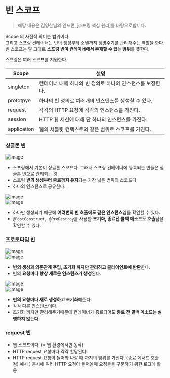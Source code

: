 # 빈 스코프

> 해당 내용은 김영한님의 인프런_[스프링 핵심 원리]를 바탕으로합니다.

Scope 의 사전적 의미는 범위이다.    
그리고 스프링 컨테이너는 빈의 생성부터 소멸까지 생명주기를 관리해주는 역할을 한다.   
빈 스코프는 말 그대로 **스프링 빈이 컨테이너에서 존재할 수 있는 범위**를 뜻한다.

스프링은 여러 스코프를 지원한다.   

|Scope|설명|
|---|---|
|singleton|컨테이너 내에 하나의 빈 정의로 하나의 인스턴스를 보장한다.|
|prototpye|하나의 빈 정의로 여러개의 인스턴스를 생성할 수 있다.|
|request|각각의 HTTP 요청에 각각의 인스턴스를 가진다.|
|session|HTTP 웹 세션에 대해 단 하나의 인스턴스를 가진다.|
|application|웹의 서블릿 컨텍스트와 같은 범위로 스코프를 가진다.|


### 싱글톤 빈
![image](https://user-images.githubusercontent.com/108853290/185404882-e178786d-82e7-4f29-aec0-4eedf8920d23.png)   

* 스프링에서 기본이 싱글톤 스코프다. 그래서 스프링 컨테이너에 등록되는 빈들은 싱글톤 빈으로 관리되는 것.
* 스프링 **빈의 생성부터 종료까지 유지**되는 가장 넓은 범위의 스코프다.
* 하나의 인스턴스로 공유한다.  

![image](https://user-images.githubusercontent.com/108853290/185408271-9217cdfe-2560-434c-a8a9-2d8adc0d2d9a.png)    
![image](https://user-images.githubusercontent.com/108853290/185405390-f660b869-fead-42ef-8947-f2464f2b1d3e.png)   

* 하나만 생성되기 때문에 **여려번의 빈 호출에도 같은 인스턴스**임을 확인할 수 있다.
* `@PostConstruct, @PreDestroy`를 사용한 **초기화, 종료전 콜백 메소드도 호출**됨을 확인할 수 있다.
  
  
### 프로토타입 빈
![image](https://user-images.githubusercontent.com/108853290/185406042-15ceb5ae-b19e-4cfc-ac68-87ccfa362fe3.png)   
![image](https://user-images.githubusercontent.com/108853290/185406113-99348144-008f-4bbd-a1c0-8e32245a2a93.png)   
* **빈의 생성과 의존관계 주입, 초기화 까지만 관리하고 클라이언트에 반환**한다.
* 빈의 **요청마다 항상 새로운 인스턴스가 생성**된다.   

![image](https://user-images.githubusercontent.com/108853290/185408525-6b0e7c3e-221e-421e-a6f1-3cded43d2a0f.png)   
![image](https://user-images.githubusercontent.com/108853290/185407072-2effe920-1f12-4ee6-804e-cf68d3894d6a.png)      
* **빈의 요청마다 새로 생성하고 초기화**해준다.
* 각각 다른 인스턴스이다.
* 초기화 까지만 관리해주기때문에 컨테이너가 종료되어도 **종료 전 콜백 메소드는 실행하지 않는다**.


### request 빈
* 웹 스코프이다. (= 웹 환경에서만 동작)
* HTTP request 요청마다 각각 할당된다.
* HTTP request 요청이 들어와 나갈 때 까지의 범위를 가진다. (종료 메서드 호출 됨)
예시 ) 동시에 여러 HTTP 요청이 들어올때 요청들을 구분하기 위한 로그에 활용
